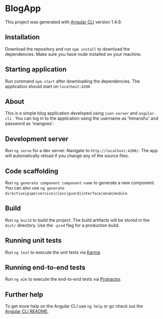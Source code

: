 # BlogApp

This project was generated with [Angular CLI](https://github.com/angular/angular-cli) version 1.4.9.

## Installation

Download the repository and run `npm install` to download the dependencies. Make sure you have node installed on your machine.

## Starting application

Run command `npm start` after downloading the dependencies. The application should start on `localhost:4200`

## About

This is a simple blog application developed using `json-server` and `angular-cli` . You can log in to the application using the username as 'himanshu' and password as 'mangoes'.

## Development server

Run `ng serve` for a dev server. Navigate to `http://localhost:4200/`. The app will automatically reload if you change any of the source files.

## Code scaffolding

Run `ng generate component component-name` to generate a new component. You can also use `ng generate directive|pipe|service|class|guard|interface|enum|module`.

## Build

Run `ng build` to build the project. The build artifacts will be stored in the `dist/` directory. Use the `-prod` flag for a production build.

## Running unit tests

Run `ng test` to execute the unit tests via [Karma](https://karma-runner.github.io).

## Running end-to-end tests

Run `ng e2e` to execute the end-to-end tests via [Protractor](http://www.protractortest.org/).

## Further help

To get more help on the Angular CLI use `ng help` or go check out the [Angular CLI README](https://github.com/angular/angular-cli/blob/master/README.md).
